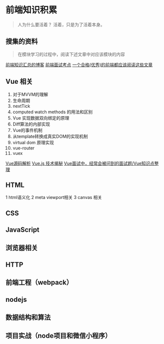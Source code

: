 
# 前端知识积累

> 人为什么要活着？
> 活着，只是为了活着本身。

## 搜集的资料

> 在模块学习的过程中，阅读下述文章中对应该模块的内容

[前端知识汇总的博客](http://blog.poetries.top/FE-Interview-Questions/base/)
[前端面试考点](https://juejin.im/post/5aae076d6fb9a028cc6100a9#heading-21)
[一个合格(优秀)的前端都应该阅读这些文章](https://juejin.im/post/5d387f696fb9a07eeb13ea60#heading-13)


## Vue 相关
1. 对于MVVM的理解
2. 生命周期
3. nextTick
4. computed watch methods 的用法和区别
5. Vue 实现数据双向绑定的原理
6. Diff算法的内部实现
7. Vue的事件机制
8. 从template转换成真实DOM的实现机制
9. virtual dom 原理实现
10. vue-router
11. vuex

[Vue源码解析](https://github.com/answershuto/learnVue)
[Vue.js 技术揭秘](https://github.com/ustbhuangyi/vue-analysis)
[Vue面试中，经常会被问到的面试题/Vue知识点整理](https://segmentfault.com/a/1190000016344599)

## HTML 
1 html语义化
2 meta viewport相关
3 canvas 相关
## CSS

## JavaScript 

## 浏览器相关

## HTTP

## 前端工程（webpack）

## nodejs

## 数据结构和算法

## 项目实战（node项目和微信小程序）
